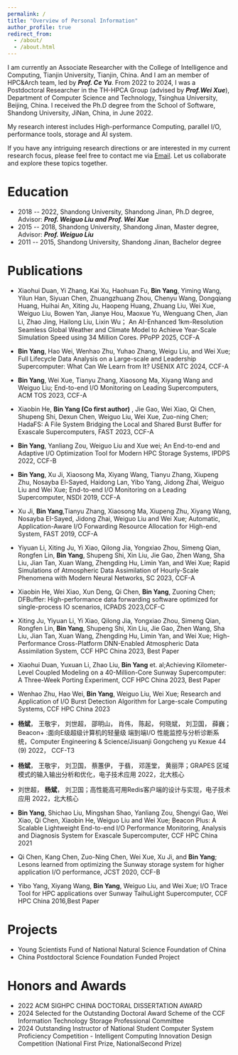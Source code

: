 ```yaml
---
permalink: /
title: "Overview of Personal Information"
author_profile: true
redirect_from: 
  - /about/
  - /about.html
---
```


I am currently an Associate Researcher with the College of Intelligence and Computing, Tianjin University, Tianjin, China. And I am an member of HPC&Arch team, led by ***Prof. Ce Yu***. 
From 2022 to 2024, I was a Postdoctoral Researcher in the TH-HPCA Group (advised by ***Prof.Wei Xue***), Department of Computer Science and Technology, Tsinghua University, Beijing, China. 
I received the Ph.D degree from the School of Software, Shandong University, JiNan, China, in June 2022. 

My research interest includes High-performance Computing, parallel I/O, performance tools, storage and AI system.

If you have any intriguing research directions or are interested in my current research focus, please feel free to contact me via [Email](mailto:yangbincic@tju.edu.cn). Let us collaborate and explore these topics together.


Education
======
- 2018 -- 2022, Shandong University, Shandong Jinan, Ph.D degree, Advisor: ***Prof. Weiguo Liu and Prof. Wei Xue***
- 2015 -- 2018, Shandong University, Shandong Jinan, Master degree, Advisor: ***Prof. Weiguo Liu***
- 2011 -- 2015, Shandong University, Shandong Jinan, Bachelor degree


Publications
======
- Xiaohui Duan, Yi Zhang, Kai Xu, Haohuan Fu, **Bin Yang**, Yiming Wang, Yilun Han, Siyuan Chen, Zhuangzhuang Zhou, Chenyu Wang, Dongqiang Huang, Huihai An, Xiting Ju, Haopeng Huang, Zhuang Liu, Wei Xue, Weiguo Liu, Bowen Yan, Jianye Hou, Maoxue Yu, Wenguang Chen, Jian Li, Zhao Jing, Hailong Liu, Lixin Wu； An AI-Enhanced 1km-Resolution Seamless Global Weather and Climate Model to Achieve Year-Scale Simulation Speed using 34 Million Cores. PPoPP 2025, CCF-A

- **Bin Yang**, Hao Wei, Wenhao Zhu, Yuhao Zhang, Weigu Liu, and Wei Xue; Full Lifecycle Data Analysis on a Large-scale and Leadership Supercomputer: What Can We Learn from It? USENIX ATC 2024, CCF-A

- **Bin Yang**, Wei Xue, Tianyu Zhang, Xiaosong Ma, Xiyang Wang and Weiguo Liu; End-to-end I/O Monitoring on Leading Supercomputers, ACM TOS 2023, CCF-A

- Xiaobin He, **Bin Yang (Co first author)** , Jie Gao, Wei Xiao, Qi Chen, Shupeng Shi, Dexun Chen, Weiguo Liu, Wei Xue, Zuo-ning Chen; HadaFS: A File System Bridging the Local and Shared Burst Buffer for Exascale Supercomputers, FAST 2023, CCF-A

- **Bin Yang**, Yanliang Zou, Weiguo Liu and Xue wei; An End-to-end and Adaptive I/O Optimization Tool for Modern HPC Storage Systems, IPDPS 2022, CCF-B

- **Bin Yang**, Xu Ji, Xiaosong Ma, Xiyang Wang, Tianyu Zhang, Xiupeng Zhu, Nosayba El-Sayed, Haidong Lan, Yibo Yang, Jidong Zhai, Weiguo Liu and Wei Xue; End-to-end I/O Monitoring on a Leading Supercomputer, NSDI 2019, CCF-A

- Xu Ji, **Bin Yang**,Tianyu Zhang, Xiaosong Ma, Xiupeng Zhu, Xiyang Wang, Nosayba EI-Sayed, Jidong Zhai, Weiguo Liu and Wei Xue; Automatic, Application-Aware I/O Forwarding Resource Allocation for High-end System, FAST 2019, CCF-A

- Yiyuan Li, Xiting Ju, Yi Xiao, Qilong Jia, Yongxiao Zhou, Simeng Qian, Rongfen Lin, **Bin Yang**, Shupeng Shi, Xin Liu, Jie Gao, Zhen Wang, Sha Liu, Jian Tan, Xuan Wang, Zhengding Hu, Limin Yan, and Wei Xue; Rapid Simulations of Atmospheric Data Assimilation of Hourly-Scale Phenomena with Modern Neural Networks, SC 2023, CCF-A

- Xiaobin He, Wei Xiao, Xun Deng, Qi Chen, **Bin Yang**, Zuoning Chen; DFBuffer: High-performance data forwarding software optimized for single-process IO scenarios, ICPADS 2023,CCF-C

- Xiting Ju, Yiyuan Li, Yi Xiao, Qilong Jia, Yongxiao Zhou, Simeng Qian, Rongfen Lin, **Bin Yang**, Shupeng Shi, Xin Liu, Jie Gao, Zhen Wang, Sha Liu, Jian Tan, Xuan Wang, Zhengding Hu, Limin Yan, and Wei Xue; High-Performance Cross-Platform DNN-Enabled Atmospheric Data Assimilation System, CCF HPC China 2023, Best Paper

- Xiaohui Duan, Yuxuan Li, Zhao Liu, **Bin Yang** et. al;Achieving Kilometer-Level Coupled Modeling on a 40-Million-Core Sunway Supercomputer: A Three-Week Porting Experiment, CCF HPC China 2023, Best Paper

- Wenhao Zhu, Hao Wei, **Bin Yang**, Weiguo Liu, Wei Xue; Research and Application of I/O Burst Detection Algorithm for Large-scale Computing Systems, CCF HPC China 2023

- **杨斌**， 王敬宇， 刘世超， 邵明山， 肖伟， 陈起， 何晓斌， 刘卫国， 薛巍；Beacon+ :面向E级超级计算机的轻量级 端到端I/O 性能监控与分析诊断系统，Computer Engineering & Science/Jisuanji Gongcheng yu Kexue 44 (9) 2022， CCF-T3

- **杨斌**， 王敬宇， 刘卫国， 蔡蕙伊， 于翡， 邓莲堂， 黄丽萍；GRAPES 区域模式的输入输出分析和优化，电子技术应用 2022，北大核心

- 刘世超， **杨斌**， 刘卫国；高性能高可用Redis客户端的设计与实现，电子技术应用 2022，北大核心
  
- **Bin Yang**, Shichao Liu, Mingshan Shao, Yanliang Zou, Shengyi Gao, Wei Xiao, Qi Chen, Xiaobin He, Weiguo Liu and Wei Xue; Beacon Plus: A Scalable Lightweight End-to-end I/O Performance Monitoring, Analysis and Diagnosis System for Exascale Supercomputer, CCF HPC China 2021

- Qi Chen, Kang Chen, Zuo-Ning Chen, Wei Xue, Xu Ji, and **Bin Yang**; Lesons learned from optimizing the Sunway storage system for higher application I/O performance, JCST 2020, CCF-B

- Yibo Yang, Xiyang Wang, **Bin Yang**, Weiguo Liu, and Wei Xue; I/O Trace Tool for HPC applications over Sunway TaihuLight Supercomputer, CCF HPC China 2016,Best Paper


Projects
======
- Young Scientists Fund of National Natural Science Foundation of China 
- China Postdoctoral Science Foundation Funded Project

Honors and Awards
======
- 2022 ACM SIGHPC CHINA DOCTORAL DISSERTATION AWARD
- 2024 Selected for the Outstanding Doctoral Award Scheme of the CCF Information Technology Storage Professional Committee
- 2024 Outstanding Instructor of National Student Computer System Proficiency Competition - Intelligent Computing Innovation Design Competition (National First Prize, NationalSecond Prize)


